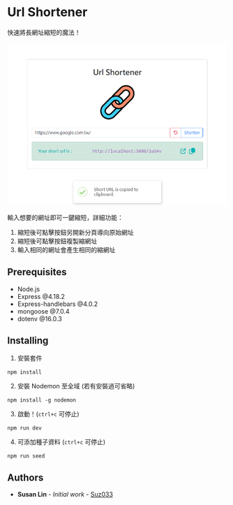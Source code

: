 # Url Shortener

快速將長網址縮短的魔法！

![result](./public/image/result.png)

輸入想要的網址即可一鍵縮短，詳細功能：
1. 縮短後可點擊按鈕另開新分頁導向原始網址
2. 縮短後可點擊按鈕複製縮網址
3. 輸入相同的網址會產生相同的縮網址



## Prerequisites

* Node.js
* Express @4.18.2
* Express-handlebars @4.0.2
* mongoose @7.0.4
* dotenv @16.0.3



## Installing

1. 安裝套件

```
npm install
```

2. 安裝 Nodemon 至全域 (若有安裝過可省略)
```
npm install -g nodemon
```

3. 啟動！(`ctrl+c` 可停止)
```
npm run dev
```

4. 可添加種子資料 (`ctrl+c` 可停止)
```
npm run seed
```



## Authors

* **Susan Lin** - *Initial work* - [Suz033](https://github.com/Suz033)
